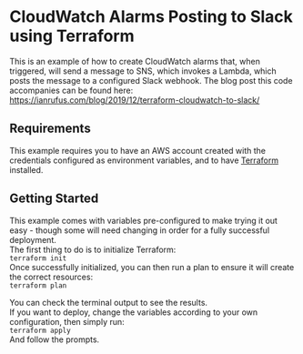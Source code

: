 # CloudWatch Alarms Posting to Slack using Terraform

This is an example of how to create CloudWatch alarms that, when triggered, will send a message to SNS, which invokes a Lambda, which posts the message to a configured Slack webhook.
The blog post this code accompanies can be found here: https://ianrufus.com/blog/2019/12/terraform-cloudwatch-to-slack/

## Requirements

This example requires you to have an AWS account created with the credentials configured as environment variables, and to have [Terraform](https://www.terraform.io/) installed.

## Getting Started

This example comes with variables pre-configured to make trying it out easy - though some will need changing in order for a fully successful deployment.  
The first thing to do is to initialize Terraform:  
`terraform init`  
Once successfully initialized, you can then run a plan to ensure it will create the correct resources:  
`terraform plan`

You can check the terminal output to see the results.  
If you want to deploy, change the variables according to your own configuration, then simply run:  
`terraform apply`  
And follow the prompts.  
